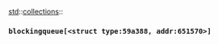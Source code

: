 [std](./../../std.md)::[collections](./../collections.md)::
### `blockingqueue[<struct type:59a388, addr:651570>]`
